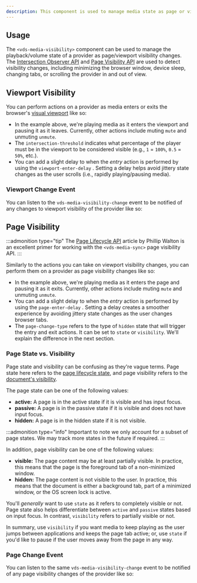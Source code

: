 ```yaml
---
description: This component is used to manage media state as page or viewport visibility changes.
---
```


## Usage

The `<vds-media-visibility>` component can be used to manage the playback/volume state of a provider
as page/viewport visibility changes. The
[Intersection Observer API](https://developer.mozilla.org/en-US/docs/Web/API/Intersection_Observer_API)
and [Page Visibility API](https://developer.mozilla.org/en-US/docs/Web/API/Page_Visibility_API) are
used to detect visibility changes, including minimizing the browser window, device sleep,
changing tabs, or scrolling the provider in and out of view.

<slot name="usage" />

## Viewport Visibility

You can perform actions on a provider as media enters or exits the browser's
[visual viewport](https://developer.mozilla.org/en-US/docs/Glossary/Viewport) like so:

<slot name="viewport-actions" />

- In the example above, we're playing media as it enters the viewport and pausing it as it leaves.
  Currently, other actions include muting `mute` and unmuting `unmute`.
- The `intersection-threshold` <AttrWord /> indicates what percentage of the player must be in the viewport to
  be considered visible (e.g., `1` = `100%`, `0.5` = `50%`, etc.).
- You can add a slight delay to when the _entry_ action is performed by using
  the `viewport-enter-delay` <AttrWord />. Setting a delay helps avoid jittery state changes as
  the user scrolls (i.e., rapidly playing/pausing media).

### Viewport Change Event

You can listen to the `vds-media-visibility-change` event to be notified of any changes
to viewport visibility of the provider like so:

<slot name="viewport-visibility-change" />

## Page Visibility

:::admonition type="tip"
The [Page Lifecycle API](https://developers.google.com/web/updates/2018/07/page-lifecycle-api)
article by Phillip Walton is an excellent primer for working with the `<vds-media-sync>`
page visibility API.
:::

Similarly to the actions you can take on viewport visibility changes, you can perform them on a
provider as page visibility changes like so:

<slot name="page-actions" />

- In the example above, we're playing media as it enters the page and pausing it as it exits.
  Currently, other actions include muting `mute` and unmuting `unmute`.
- You can add a slight delay to when the _entry_ action is performed by using
  the `page-enter-delay` <AttrWord />. Setting a delay creates a smoother experience by
  avoiding jittery state changes as the user changes browser tabs.
- The `page-change-type` <AttrWord /> refers to the type of `hidden` state that will trigger the entry
  and exit actions. It can be set to `state` or `visibility`. We'll explain the difference in the
  next section.

### Page State vs. Visibility

Page state and visibility can be confusing as they're vague terms. Page state here refers
to the [page lifecycle state](https://developers.google.com/web/updates/2018/07/page-lifecycle-api#overview_of_page_lifecycle_states_and_events),
and page visibility refers to the [document's visibility](https://developer.mozilla.org/en-US/docs/Web/API/Document/visibilityState).

The page state can be one of the following values:

- **active:** A page is in the active state if it is visible and has input focus.
- **passive:** A page is in the passive state if it is visible and does not have input focus.
- **hidden:** A page is in the hidden state if it is not visible.

:::admonition type="info"
Important to note we only account for a subset of page states. We may track more states in the
future if required.
:::

In addition, page visibility can be one of the following values:

- **visible:** The page content may be at least partially visible. In practice, this means that
  the page is the foreground tab of a non-minimized window.
- **hidden:** The page content is not visible to the user. In practice, this means that the
  document is either a background tab, part of a minimized window, or the OS screen lock is
  active.

You'll _generally_ want to use `state` as it refers to completely visible or not. Page state
also helps differentiate between `active` and `passive` states based on input focus. In contrast,
`visibility` refers to partially visible or not.

In summary, use `visibility` if you want media to keep playing as the user jumps between
applications and keeps the page tab active; or, use `state` if you'd like to pause if the user
moves away from the page in any way.

### Page Change Event

You can listen to the same `vds-media-visibility-change` event to be notified of any page visibility
changes of the provider like so:

<slot name="page-visibility-change" />
